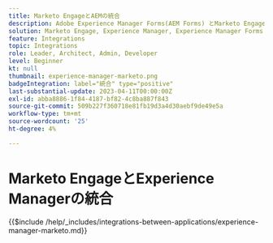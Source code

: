 ```yaml
---
title: Marketo EngageとAEMの統合
description: Adobe Experience Manager Forms(AEM Forms) とMarketo Engageを統合し、効率的なリードジェネレーションを実現します。
solution: Marketo Engage, Experience Manager, Experience Manager Forms
feature: Integrations
topic: Integrations
role: Leader, Architect, Admin, Developer
level: Beginner
kt: null
thumbnail: experience-manager-marketo.png
badgeIntegration: label="統合" type="positive"
last-substantial-update: 2023-04-11T00:00:00Z
exl-id: abba8886-1f84-4187-bf82-4c8ba887f843
source-git-commit: 509b227f360718e81fb19d3a4d30aebf9de49e5a
workflow-type: tm+mt
source-wordcount: '25'
ht-degree: 4%

---
```


# Marketo EngageとExperience Managerの統合

{{$include /help/_includes/integrations-between-applications/experience-manager-marketo.md}}
